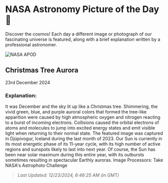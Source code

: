 
  # NASA Astronomy Picture of the Day 🌌

  Discover the cosmos! Each day a different image or photograph of our fascinating universe is featured, along with a brief explanation written by a professional astronomer.

![NASA APOD](https://apod.nasa.gov/apod/image/2412/AuroraTree_Zhang_1537.jpg)

## Christmas Tree Aurora

23rd December 2024

### Explanation: 

It was December and the sky lit up like a Christmas tree. Shimmering, the vivid green, blue, and purple auroral colors that formed the tree-like apparition were caused by high atmospheric oxygen and nitrogen reacting to a burst of incoming electrons.  Collisions caused the orbital electrons of atoms and molecules to jump into excited energy states and emit visible light when returning to their normal state. The featured image was captured in Djúpivogur, Iceland during the last month of 2023. Our Sun is currently in its most energetic phase of its 11-year cycle, with its high number of active regions and sunspots likely to last into next year. Of course, the Sun has been near solar maximum during this entire year, with its outbursts sometimes resulting in spectacular Earthly auroras.    Image Processors: Take NASA's Astrophoto Challenge

> _Last Updated: 12/23/2024, 6:46:25 AM (in GMT)_
